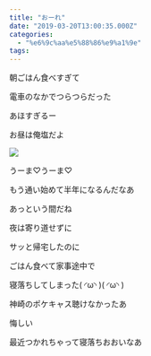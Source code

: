 ```yaml
---
title: "おーれ"
date: "2019-03-20T13:00:35.000Z"
categories: 
  - "%e6%9c%aa%e5%88%86%e9%a1%9e"
tags: 
---
```


朝ごはん食べすぎて

電車のなかでつらつらだった

あほすぎるー

お昼は俺塩だよ

![](images/2019-03-20-12-16-242496347815638826604.jpg)

うーま♡うーま♡

もう通い始めて半年になるんだなあ

あっという間だね

夜は寄り道せずに

サッと帰宅したのに

ごはん食べて家事途中で

寝落ちしてしまった( ◜ω◝ )( ◜ω◝ )

神崎のポケキャス聴けなかったあ

悔しい

最近つかれちゃって寝落ちおおいなあ
